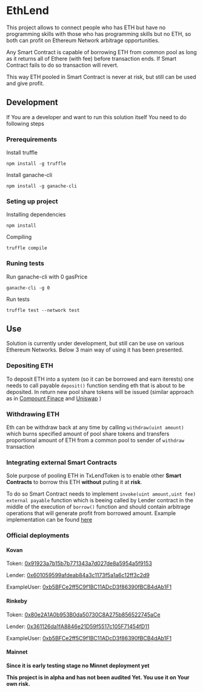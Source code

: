 # EthLend

This project allows to connect people who has ETH but have no programming skills with those who has programming skills but no ETH, so both can profit on Ethereum Network arbitrage opportunities.

Any Smart Contract is capable of borrowing ETH from common pool as long as it returns all of Ethere (with fee) before transaction ends. If Smart Contract fails to do so transaction will revert.

This way ETH pooled in Smart Contract is never at risk, but still can be used and give profit.

## Development

If You are a developer and want to run this solution itself You need to do following steps

### Prerequirements

Install truffle

`npm install -g truffle`

Install ganache-cli

`npm install -g ganache-cli`

### Seting up project

Installing dependencies

`npm install`

Compiling

`truffle compile`

### Runing tests

Run ganache-cli with 0 gasPrice

`ganache-cli -g 0`

Run tests

`truffle test --network test`

## Use

Solution is currently under development, but still can be use on various Ethereum Networks. Below 3 main way of using it has been presented.

### Depositing ETH

To deposit ETH into a system (so it can be borrowed and earn iterests) one needs to call payable `deposit()` function sending eth that is about to be deposited. In return new pool share tokens will be issued (similar approach as in [Compount Finace](https://compound.finance) and [Uniswap](https://uniswap.exchange) )

### Withdrawing ETH

Eth can be withdraw back at any time by calling `withdraw(uint amount)` which burns specified amount of pool share tokens and transfers proportional amount of ETH from a common pool to sender of `withdraw` transaction

### Integrating external Smart Contracts

Sole purpose of pooling ETH in TxLendToken is to enable other **Smart Contracts** to borrow this ETH **without** puting it at **risk**.

To do so Smart Contract needs to implement `invoke(uint amount,uint fee) external payable` function which is beeing called by Lender contract in the middle of the execution of `borrow()` function and should contain arbitrage operations that will generate profit from borrowed amount. Example implementation can be found [here](https://github.com/adamskrodzki/EthLend/blob/master/contracts/TestContracts/ExampleValidCaller.sol)

### Official deployments

#### Kovan

Token: [0x91923a7b15b7b771343a7d027de8a5954a5f9153](https://kovan.etherscan.io/address/0x91923a7b15b7b771343a7d027de8a5954a5f9153#code)

Lender: [0x601059599afdeab84a3c1173f5a1a6c12ff3c2d9](https://kovan.etherscan.io/address/0x601059599afdeab84a3c1173f5a1a6c12ff3c2d9#code)

ExampleUser: [0xb5BFCe2ff5C9f1BC11ADcD3f86390fBCB4dAb1F1](https://rinkeby.etherscan.io/address/0xb5BFCe2ff5C9f1BC11ADcD3f86390fBCB4dAb1F1#code)

#### Rinkeby

Token: [0x80e2A1A0b953B0da50730C8A275b856522745aCe](https://rinkeby.etherscan.io/address/0x80e2A1A0b953B0da50730C8A275b856522745aCe#code)

Lender: [0x361126da1fA8846e21D59f5517c105F71454fD11](https://rinkeby.etherscan.io/address/0x361126da1fa8846e21d59f5517c105f71454fd11#code)

ExampleUser: [0xb5BFCe2ff5C9f1BC11ADcD3f86390fBCB4dAb1F1](https://rinkeby.etherscan.io/address/0xb5BFCe2ff5C9f1BC11ADcD3f86390fBCB4dAb1F1#code)

#### Mainnet

**Since it is early testing stage no Minnet deployment yet**

**This project is in alpha and has not been audited Yet. You use it on Your own risk.**
